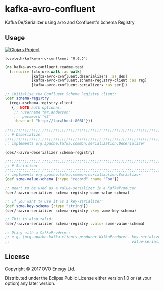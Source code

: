 # kafka-avro-confluent

Kafka De/Serializer using avro and Confluent's Schema Registry


## Usage

[![Clojars Project](https://img.shields.io/clojars/v/ovotech/kafka-avro-confluent.svg)](https://clojars.org/ovotech/kafka-avro-confluent)
```
[ovotech/kafka-avro-confluent "0.8.0"]
```


```clojure
(ns kafka-avro-confluent.readme-test
  (:require [clojure.walk :as walk]
            [kafka-avro-confluent.deserializers :as des]
            [kafka-avro-confluent.schema-registry-client :as reg]
            [kafka-avro-confluent.serializers :as ser]))

;; initialise the Confluent Schema Registry client:
(def schema-registry
  (reg/->schema-registry-client
   {;; NOTE auth optional!
    ;; :username "mr.anderson"
    ;; :password "42"
    :base-url "http://localhost:8081"}))

;;;;;;;;;;;;;;;;;;;;;;;;;;;;;;;;;;;;;;;;;;;;;;;;;;;;;;;;;;;;;;;;;;;;;;;;;;;;;;;;
;; # Deserializer
;;;;;;;;;;;;;;;;;;;;;;;;;;;;;;;;;;;;;;;;;;;;;;;;;;;;;;;;;;;;;;;;;;;;;;;;;;;;;;;;
;; implements org.apache.kafka.common.serialization.Deserializer

(des/->avro-deserializer schema-registry)

;;;;;;;;;;;;;;;;;;;;;;;;;;;;;;;;;;;;;;;;;;;;;;;;;;;;;;;;;;;;;;;;;;;;;;;;;;;;;;;;
;; # Serializer
;;;;;;;;;;;;;;;;;;;;;;;;;;;;;;;;;;;;;;;;;;;;;;;;;;;;;;;;;;;;;;;;;;;;;;;;;;;;;;;;
;; implements org.apache.kafka.common.serialization.Serializer
(def some-value-schema {:type "record" :name "Foo"})

;; meant to be used as a value-serializer in a KafkaProducer
(ser/->avro-serializer schema-registry some-value-schema)

;; If you want to use it as a key-serializer:
(def some-key-schema {:type "string"})
(ser/->avro-serializer schema-registry :key some-key-schema)

;; This is also valid:
(ser/->avro-serializer schema-registry :value some-value-schema)

;; Using with a KafkaProducer:
;; e.g. (org.apache.kafka.clients.producer.KafkaProducer. key-serializer
;;                                                        value-serializer)

```


## License

Copyright © 2017 OVO Energy Ltd.

Distributed under the Eclipse Public License either version 1.0 or (at
your option) any later version.
